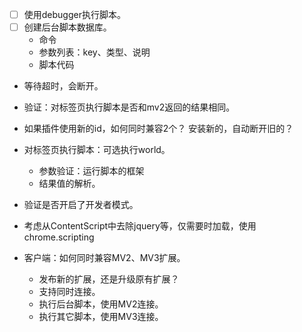 -   [ ] 使用debugger执行脚本。
-   [ ] 创建后台脚本数据库。
    - 命令
    - 参数列表：key、类型、说明
    - 脚本代码

- 等待超时，会断开。    

- 验证：对标签页执行脚本是否和mv2返回的结果相同。
- 如果插件使用新的id，如何同时兼容2个？
    安装新的，自动断开旧的？

- 对标签页执行脚本：可选执行world。
    - 参数验证：运行脚本的框架
    - 结果值的解析。

- 验证是否开启了开发者模式。
- 考虑从ContentScript中去除jquery等，仅需要时加载，使用chrome.scripting

- 客户端：如何同时兼容MV2、MV3扩展。
    - 发布新的扩展，还是升级原有扩展？
    - 支持同时连接。
    - 执行后台脚本，使用MV2连接。
    - 执行其它脚本，使用MV3连接。


